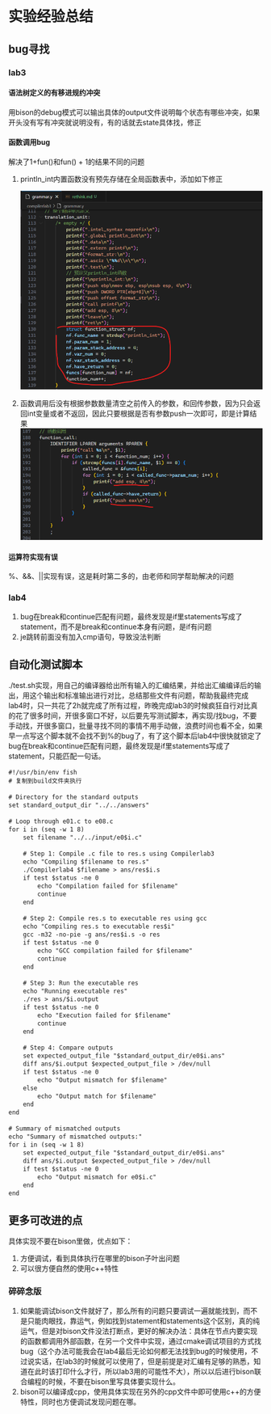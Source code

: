 # 实验经验总结

## bug寻找

### lab3

#### 语法树定义的有移进规约冲突

用bison的debug模式可以输出具体的output文件说明每个状态有哪些冲突，如果开头没有写有冲突就说明没有，有的话就去state具体找，修正

#### 函数调用bug

解决了1+fun()和fun() + 1的结果不同的问题

1. println_int内置函数没有预先存储在全局函数表中，添加如下修正

   ![image-20240610180420424](rethink.assets/image-20240610180420424.png)

2. 函数调用后没有根据参数数量清空之前传入的参数，和回传参数，因为只会返回int变量或者不返回，因此只要根据是否有参数push一次即可，即是计算结果![image-20240610180521186](rethink.assets/image-20240610180521186.png)

#### 运算符实现有误

%、&&、||实现有误，这是耗时第二多的，由老师和同学帮助解决的问题

### lab4

1. bug在break和continue匹配有问题，最终发现是if里statements写成了statement，而不是break和continue本身有问题，是if有问题
2. je跳转前面没有加入cmp语句，导致没法判断

## 自动化测试脚本

./test.sh实现，用自己的编译器给出所有输入的汇编结果，并给出汇编编译后的输出，用这个输出和标准输出进行对比，总结那些文件有问题，帮助我最终完成lab4时，只一共花了2h就完成了所有过程，昨晚完成lab3的时候疯狂自行对比真的花了很多时间，开很多窗口不好，以后要先写测试脚本，再实现/找bug，不要手动找，开很多窗口，批量寻找不同的事情不用手动做，浪费时间也看不全，如果早一点写这个脚本就不会找不到%的bug了，有了这个脚本后lab4中很快就锁定了bug在break和continue匹配有问题，最终发现是if里statements写成了statement，只能匹配一句话。

```shell
#!/usr/bin/env fish
# 复制到build文件夹执行

# Directory for the standard outputs
set standard_output_dir "../../answers"

# Loop through e01.c to e08.c
for i in (seq -w 1 8)
    set filename "../../input/e0$i.c"

    # Step 1: Compile .c file to res.s using Compilerlab3
    echo "Compiling $filename to res.s"
    ./Compilerlab4 $filename > ans/res$i.s
    if test $status -ne 0
        echo "Compilation failed for $filename"
        continue
    end

    # Step 2: Compile res.s to executable res using gcc
    echo "Compiling res.s to executable res$i"
    gcc -m32 -no-pie -g ans/res$i.s -o res
    if test $status -ne 0
        echo "GCC compilation failed for $filename"
        continue
    end

    # Step 3: Run the executable res
    echo "Running executable res"
    ./res > ans/$i.output
    if test $status -ne 0
        echo "Execution failed for $filename"
        continue
    end

    # Step 4: Compare outputs
    set expected_output_file "$standard_output_dir/e0$i.ans"
    diff ans/$i.output $expected_output_file > /dev/null
    if test $status -ne 0
        echo "Output mismatch for $filename"
    else
        echo "Output match for $filename"
    end
end

# Summary of mismatched outputs
echo "Summary of mismatched outputs:"
for i in (seq -w 1 8)
    set expected_output_file "$standard_output_dir/e0$i.ans"
    diff ans/$i.output $expected_output_file > /dev/null
    if test $status -ne 0
        echo "Output mismatch for e0$i.c"
    end
end
```

## 更多可改进的点

具体实现不要在bison里做，优点如下：

1. 方便调试，看到具体执行在哪里的bison子叶出问题
2. 可以很方便自然的使用c++特性

### 碎碎念版

1. 如果能调试bison文件就好了，那么所有的问题只要调试一遍就能找到，而不是只能肉眼找，靠运气，例如找到statement和statements这个区别，真的纯运气，但是对bison文件没法打断点，更好的解决办法：具体在节点内要实现的函数都调用外部函数，在另一个文件中实现，通过cmake调试项目的方式找bug（这个办法可能我会在lab4最后无论如何都无法找到bug的时候使用，不过说实话，在lab3的时候就可以使用了，但是前提是对汇编有足够的熟悉，知道在此时该打印什么才行，所以lab3用的可能性不大），所以以后进行bison联合编程的时候，不要在bison里写具体要实现什么。
2. bison可以编译成cpp，使用具体实现在另外的cpp文件中即可使用c++的方便特性，同时也方便调试发现问题在哪。